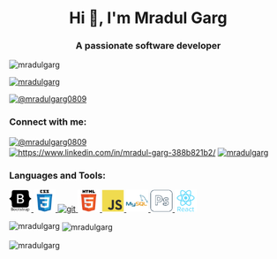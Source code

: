 <h1 align="center">Hi 👋, I'm Mradul Garg</h1>
<h3 align="center">A passionate software developer</h3>

<p align="left"> <img src="https://komarev.com/ghpvc/?username=mradulgarg&label=Profile%20views&color=0e75b6&style=flat" alt="mradulgarg" /> </p>

<p align="left"> <a href="https://github.com/ryo-ma/github-profile-trophy"><img src="https://github-profile-trophy.vercel.app/?username=mradulgarg" alt="mradulgarg" /></a> </p>

<p align="left"> <a href="https://twitter.com/@mradulgarg0809" target="blank"><img src="https://img.shields.io/twitter/follow/@mradulgarg0809?logo=twitter&style=for-the-badge" alt="@mradulgarg0809" /></a> </p>

<h3 align="left">Connect with me:</h3>
<p align="left">
<a href="https://twitter.com/@mradulgarg0809" target="blank"><img align="center" src="https://raw.githubusercontent.com/rahuldkjain/github-profile-readme-generator/master/src/images/icons/Social/twitter.svg" alt="@mradulgarg0809" height="30" width="40" /></a>
<a href="https://linkedin.com/in/https://www.linkedin.com/in/mradul-garg-388b821b2/" target="blank"><img align="center" src="https://raw.githubusercontent.com/rahuldkjain/github-profile-readme-generator/master/src/images/icons/Social/linked-in-alt.svg" alt="https://www.linkedin.com/in/mradul-garg-388b821b2/" height="30" width="40" /></a>
<a href="https://www.leetcode.com/mradulgarg" target="blank"><img align="center" src="https://raw.githubusercontent.com/rahuldkjain/github-profile-readme-generator/master/src/images/icons/Social/leet-code.svg" alt="mradulgarg" height="30" width="40" /></a>
</p>

<h3 align="left">Languages and Tools:</h3>
<p align="left"> <a href="https://getbootstrap.com" target="_blank" rel="noreferrer"> <img src="https://raw.githubusercontent.com/devicons/devicon/master/icons/bootstrap/bootstrap-plain-wordmark.svg" alt="bootstrap" width="40" height="40"/> </a> <a href="https://www.w3schools.com/css/" target="_blank" rel="noreferrer"> <img src="https://raw.githubusercontent.com/devicons/devicon/master/icons/css3/css3-original-wordmark.svg" alt="css3" width="40" height="40"/> </a> <a href="https://git-scm.com/" target="_blank" rel="noreferrer"> <img src="https://www.vectorlogo.zone/logos/git-scm/git-scm-icon.svg" alt="git" width="40" height="40"/> </a> <a href="https://www.w3.org/html/" target="_blank" rel="noreferrer"> <img src="https://raw.githubusercontent.com/devicons/devicon/master/icons/html5/html5-original-wordmark.svg" alt="html5" width="40" height="40"/> </a> <a href="https://developer.mozilla.org/en-US/docs/Web/JavaScript" target="_blank" rel="noreferrer"> <img src="https://raw.githubusercontent.com/devicons/devicon/master/icons/javascript/javascript-original.svg" alt="javascript" width="40" height="40"/> </a> <a href="https://www.mysql.com/" target="_blank" rel="noreferrer"> <img src="https://raw.githubusercontent.com/devicons/devicon/master/icons/mysql/mysql-original-wordmark.svg" alt="mysql" width="40" height="40"/> </a> <a href="https://www.photoshop.com/en" target="_blank" rel="noreferrer"> <img src="https://raw.githubusercontent.com/devicons/devicon/master/icons/photoshop/photoshop-line.svg" alt="photoshop" width="40" height="40"/> </a> <a href="https://reactjs.org/" target="_blank" rel="noreferrer"> <img src="https://raw.githubusercontent.com/devicons/devicon/master/icons/react/react-original-wordmark.svg" alt="react" width="40" height="40"/> </a> </p>

<p><img align="left" src="https://github-readme-stats.vercel.app/api/top-langs?username=mradulgarg&show_icons=true&locale=en&layout=compact" alt="mradulgarg" /></p>

<p>&nbsp;<img align="center" src="https://github-readme-stats.vercel.app/api?username=mradulgarg&show_icons=true&locale=en" alt="mradulgarg" /></p>

<p><img align="center" src="https://github-readme-streak-stats.herokuapp.com/?user=mradulgarg&" alt="mradulgarg" /></p>
